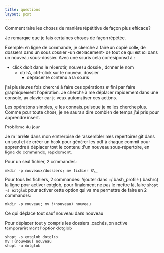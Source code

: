 ```yaml
---
title: questions
layout: post
---
```

Comment faire les choses de manière répétitive de façon plus efficace?

Je remarque que je fais certaines choses de façon répétée.

Exemple: en ligne de commande, je cherche à faire un copié collé, de
dossiers dans un sous dossier -un déplacement- de tout ce qui est ici
dans un nouveau sous-dossier. Avec une souris cela corresiponsd à :
- click droit dans le réperotir, nouveau dossie , donner le nom
   - ctrl-A, ctrl-click sur le nouveau dossier
     - déplacer le contenu à la souris

j'ai plusieures fois cherché à faire ces opérations et fini par faire
graphiquement l'opération. Je cherche à me déplacer rapidement dans une
console, au clavier car je veux automatiser ces actions.

Les opérations simples, je les connais, puisque je ne les cherche plus.
Comme pour toute chose, je ne saurais dire combien de temps j'ai pris
pour apprendre insert.

Problème du jour

Je m 'arrête dans mon etntrerpise de rassembler mes repertoires git dans
un seul et de créer un hook pour générer les pdf à chaque commit pour
apprendre à déplacer tout le contenu d'un nouveau sous-répertoire, en
ligne de commande, rapidement.

Pour un seul fichier, 2 commandes:

    mkdir -p nouveaux/dossiers; mv fichier $\_

Pour tous les fichiers, 2 commandes:
Ajouter dans ~/.bash\_profile (.bashrc)  la ligne pour activer extglob,
pour finalement ne pas le mettre là, faire `shopt -s extglob` pour
activer cette option qui va me permettre de faire en 2 commandes:

    mkdir -p nouveau; mv !(nouveau) nouveau

Ce qui déplace tout sauf nouveau dans nouveau

Pour déplacer tout y compris les dossiers .cachés, on active
temporarirement l'option dotglob

    shopt -s extglob dotglob
    mv !(nouveau) nouveau
    shopt -u dotglob


